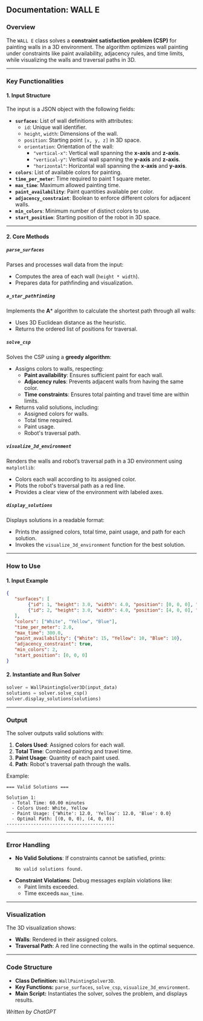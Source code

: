 ## **Documentation: WALL E**

### **Overview**
The `WALL E` class solves a **constraint satisfaction problem (CSP)** for painting walls in a 3D environment. The algorithm optimizes wall painting under constraints like paint availability, adjacency rules, and time limits, while visualizing the walls and traversal paths in 3D.

---

### **Key Functionalities**

#### **1. Input Structure**
The input is a JSON object with the following fields:
- **`surfaces`**: List of wall definitions with attributes:
  - `id`: Unique wall identifier.
  - `height`, `width`: Dimensions of the wall.
  - `position`: Starting point `[x, y, z]` in 3D space.
  - `orientation`: Orientation of the wall:
    - `"vertical-x"`: Vertical wall spanning the **x-axis** and **z-axis**.
    - `"vertical-y"`: Vertical wall spanning the **y-axis** and **z-axis**.
    - `"horizontal"`: Horizontal wall spanning the **x-axis** and **y-axis**.
- **`colors`**: List of available colors for painting.
- **`time_per_meter`**: Time required to paint 1 square meter.
- **`max_time`**: Maximum allowed painting time.
- **`paint_availability`**: Paint quantities available per color.
- **`adjacency_constraint`**: Boolean to enforce different colors for adjacent walls.
- **`min_colors`**: Minimum number of distinct colors to use.
- **`start_position`**: Starting position of the robot in 3D space.

---

#### **2. Core Methods**

##### **`parse_surfaces`**
Parses and processes wall data from the input:
- Computes the area of each wall (`height * width`).
- Prepares data for pathfinding and visualization.

##### **`a_star_pathfinding`**
Implements the **A*** algorithm to calculate the shortest path through all walls:
- Uses 3D Euclidean distance as the heuristic.
- Returns the ordered list of positions for traversal.

##### **`solve_csp`**
Solves the CSP using a **greedy algorithm**:
- Assigns colors to walls, respecting:
  - **Paint availability**: Ensures sufficient paint for each wall.
  - **Adjacency rules**: Prevents adjacent walls from having the same color.
  - **Time constraints**: Ensures total painting and travel time are within limits.
- Returns valid solutions, including:
  - Assigned colors for walls.
  - Total time required.
  - Paint usage.
  - Robot's traversal path.

##### **`visualize_3d_environment`**
Renders the walls and robot’s traversal path in a 3D environment using `matplotlib`:
- Colors each wall according to its assigned color.
- Plots the robot's traversal path as a red line.
- Provides a clear view of the environment with labeled axes.

##### **`display_solutions`**
Displays solutions in a readable format:
- Prints the assigned colors, total time, paint usage, and path for each solution.
- Invokes the `visualize_3d_environment` function for the best solution.

---

### **How to Use**

#### **1. Input Example**
```json
{
   "surfaces": [
        {"id": 1, "height": 3.0, "width": 4.0, "position": [0, 0, 0], "orientation": "vertical-x"},
        {"id": 2, "height": 3.0, "width": 4.0, "position": [4, 0, 0], "orientation": "vertical-y"}
   ],
   "colors": ["White", "Yellow", "Blue"],
   "time_per_meter": 2.0,
   "max_time": 300.0,
   "paint_availability": {"White": 15, "Yellow": 10, "Blue": 10},
   "adjacency_constraint": true,
   "min_colors": 2,
   "start_position": [0, 0, 0]
}
```

#### **2. Instantiate and Run Solver**
```python
solver = WallPaintingSolver3D(input_data)
solutions = solver.solve_csp()
solver.display_solutions(solutions)
```

---

### **Output**
The solver outputs valid solutions with:
1. **Colors Used**: Assigned colors for each wall.
2. **Total Time**: Combined painting and travel time.
3. **Paint Usage**: Quantity of each paint used.
4. **Path**: Robot's traversal path through the walls.

Example:
```plaintext
=== Valid Solutions ===

Solution 1:
  - Total Time: 60.00 minutes
  - Colors Used: White, Yellow
  - Paint Usage: {'White': 12.0, 'Yellow': 12.0, 'Blue': 0.0}
  - Optimal Path: [(0, 0, 0), (4, 0, 0)]
----------------------------------------
```

---

### **Error Handling**
- **No Valid Solutions**: If constraints cannot be satisfied, prints:
  ```plaintext
  No valid solutions found.
  ```
- **Constraint Violations**: Debug messages explain violations like:
  - Paint limits exceeded.
  - Time exceeds `max_time`.

---

### **Visualization**
The 3D visualization shows:
- **Walls**: Rendered in their assigned colors.
- **Traversal Path**: A red line connecting the walls in the optimal sequence.

---

### **Code Structure**
- **Class Definition:** `WallPaintingSolver3D`.
- **Key Functions:** `parse_surfaces`, `solve_csp`, `visualize_3d_environment`.
- **Main Script:** Instantiates the solver, solves the problem, and displays results.

*Written by ChatGPT*